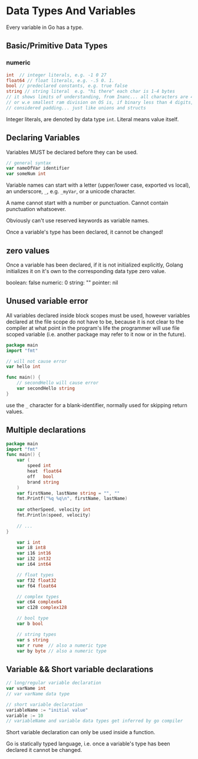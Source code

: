 # Data Types And Variables

Every variable in Go has a type.

## Basic/Primitive Data Types

### numeric

``` go
int  // integer literals, e.g. -1 0 27
float64 // float literals, e.g. -.5 0. 1.
bool // predeclared constants, e.g. true false
string // string literal  e.g. "hi there" each char is 1-4 bytes
// it shows limits of understanding, from Inanc... all characters are 4 bytes
// or w.e smallest ram division on OS is, if binary less than 4 digits, preface
// considered padding... just like unions and structs
```

Integer literals, are denoted by data type `int`. Literal means value itself.

## Declaring Variables

Variables MUST be declared before they can be used.

``` go
// general syntax
var nameOfVar identifier
var someNum int
```

Variable names can start with a letter (upper/lower case, exported vs local), an
underscore, `_`, e.g. `_myVar`, or a unicode character.

A name cannot start with a number or punctuation. Cannot contain punctuation
whatsoever.

Obviously can't use reserved keywords as variable names.

Once a variable's type has been declared, it cannot be changed!

## zero values

Once a variable has been declared, if it is not initialized explicitly,
Golang initializes it on it's own to the corresponding data type zero value.

boolean: false
numeric: 0
string: ""
pointer: nil

## Unused variable error

All variables declared inside block scopes must be used,
however variables declared at the file scope do not have to be,
because it is not clear to the compiler at what point in the program's life
the programmer will use file scoped variable (i.e. another package may
refer to it now or in the future).

``` go
package main
import "fmt"

// will not cause error
var hello int

func main() {
    // secondHello will cause error
    var secondHello string        
}
```

use the `_` character for a blank-identifier, normally used for skipping return
values.

## Multiple declarations

``` go
package main
import "fmt"
func main() {
    var (
        speed int
        heat  float64
        off   bool
        brand string
    )
    var firstName, lastName string = "", ""
    fmt.Printf("%q %q\n", firstName, lastName)
    
    var otherSpeed, velocity int
    fmt.Println(speed, velocity)
    
    // ...
}
```

``` go
    var i int
    var i8 int8
    var i16 int16
    var i32 int32
    var i64 int64

    // float types
    var f32 float32
    var f64 float64

    // complex types
    var c64 complex64
    var c128 complex128

    // bool type
    var b bool

    // string types
    var s string
    var r rune  // also a numeric type
    var by byte // also a numeric type
```

## Variable && Short variable declarations

``` go
// long/regular variable declaration
var varName int
// var varName data type

// short variable declaration
variableName := "initial value"
variable := 10
// variableName and variable data types get inferred by go compiler
```

Short variable declaration can only be used inside a function.

Go is statically typed language, i.e. once a variable's type has been declared
it cannot be changed.
